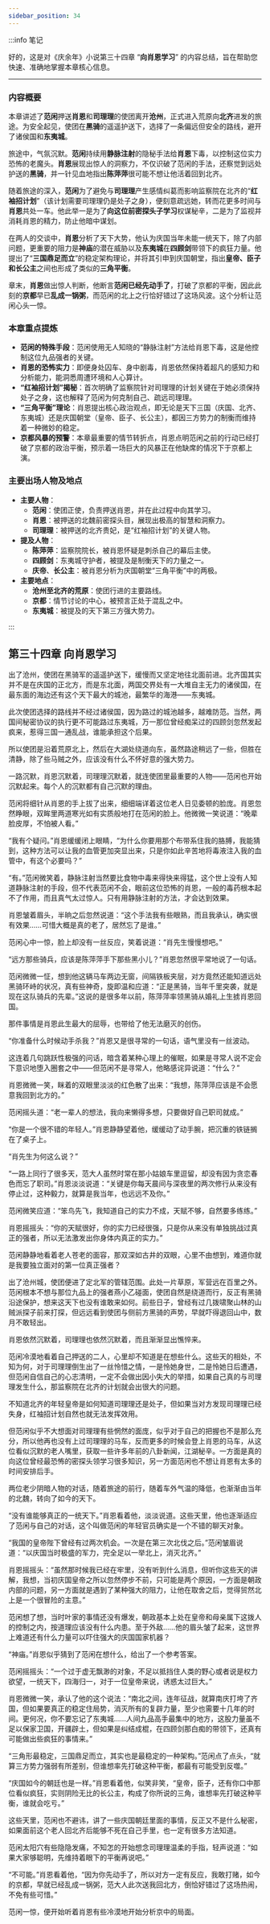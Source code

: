 ```yaml
---
sidebar_position: 34
---
```


:::info 笔记

好的，这是对《庆余年》小说第三十四章 “**向肖恩学习**” 的内容总结，旨在帮助您快速、准确地掌握本章核心信息。

---

### **内容概要**

本章讲述了**范闲**押送**肖恩**和**司理理**的使团离开**沧州**，正式进入荒原向**北齐**进发的旅途。为安全起见，使团在**黑骑**的遥遥护送下，选择了一条偏远但安全的路线，避开了诸侯国和**东夷城**。

旅途中，气氛沉默。**范闲**持续用**静脉注射**的隐秘手法给**肖恩**下毒，以控制这位实力恐怖的老魔头。**肖恩**展现出惊人的洞察力，不仅识破了范闲的手法，还察觉到远处护送的**黑骑**，并一针见血地指出**陈萍萍**很可能不想让他活着回到北齐。

随着旅途的深入，**范闲**为了避免与**司理理**产生感情纠葛而影响监察院在北齐的“**红袖招计划**”（该计划需要司理理仍是处子之身），便刻意疏远她，转而花更多时间与**肖恩**共处一车。他此举一是为了**向这位前密探头子学习**权谋秘辛，二是为了监视并消耗肖恩的精力，防止他暗中谋划。

在两人的交谈中，**肖恩**分析了天下大势，他认为庆国当年未能一统天下，除了内部问题，更重要的阻力是**神庙**的潜在威胁以及**东夷城**在**四顾剑**带领下的疯狂力量。他提出了“**三国鼎足而立**”的稳定架构理论，并将其引申到庆国朝堂，指出**皇帝、臣子和长公主**之间也形成了类似的**三角平衡**。

章末，**肖恩**做出惊人判断，他断言**范闲已经先动手了**，打破了京都的平衡，因此此刻的**京都**早已**乱成一锅粥**，而范闲的北上之行恰好错过了这场风波。这个分析让范闲心头一惊。

### **本章重点提炼**

*   **范闲的特殊手段**：范闲使用无人知晓的“静脉注射”方法给肖恩下毒，这是他控制这位九品强者的关键。
*   **肖恩的恐怖实力**：即便身处囚车、身中剧毒，肖恩依然保持着超凡的感知力和分析能力，能洞悉周遭环境和人心算计。
*   **“红袖招计划”揭秘**：首次明确了监察院针对司理理的计划关键在于她必须保持处子之身，这也解释了范闲为何克制自己、疏远司理理。
*   **“三角平衡”理论**：肖恩提出核心政治观点，即无论是天下三国（庆国、北齐、东夷城）还是庆国朝堂（皇帝、臣子、长公主），都因三方势力的制衡而维持着一种微妙的稳定。
*   **京都风暴的预警**：本章最重要的情节转折点，肖恩点明范闲之前的行动已经打破了京都的政治平衡，预示着一场巨大的风暴正在他缺席的情况下于京都上演。

### **主要出场人物及地点**

*   **主要人物**：
    *   **范闲**：使团正使，负责押送肖恩，并在此过程中向其学习。
    *   **肖恩**：被押送的北魏前密探头目，展现出极高的智慧和洞察力。
    *   **司理理**：被押送的北齐贵妃，是“红袖招计划”的关键人物。
*   **提及人物**：
    *   **陈萍萍**：监察院院长，被肖恩怀疑是刺杀自己的幕后主使。
    *   **四顾剑**：东夷城守护者，被提及是制衡天下的力量之一。
    *   **庆帝**、**长公主**：被肖恩分析为庆国朝堂“三角平衡”中的两极。
*   **主要地点**：
    *   **沧州至北齐的荒原**：使团行进的主要路线。
    *   **京都**：情节讨论的中心，被预言正处于混乱之中。
    *   **东夷城**：被提及的天下第三方强大势力。

:::

## 第三十四章 **向肖恩学习**

出了沧州，使团在黑骑军的遥遥护送下，缓慢而又坚定地往北面前进。北齐国其实并不是在庆国的正北方，而是东北面，两国交界处有一大堆自主无力的诸侯国，在最东面的海边还有这个天下最大的城池，最繁华的海港——东夷城。

此次使团选择的路线并不经过诸侯国，因为路过的城池越多，越难防范。当然，两国间秘密协议的执行更不可能路过东夷城，万一那位曾经痴呆过的四顾剑忽然发起疯来，惹得三国一通乱战，谁能承担这个后果。

所以使团是沿着荒原北上，然后在大湖处绕道向东，虽然路途稍远了一些，但胜在清静，除了些马贼之外，应该没有什么不怀好意的强大势力。

一路沉默，肖恩沉默着，司理理沉默着，就连使团里最重要的人物——范闲也开始沉默起来。每个人的沉默都有自己沉默的理由。

范闲将细针从肖恩的手上拔了出来，细细端详着这位老人日见委顿的脸庞。肖恩忽然睁眼，双眸里两道寒光如有实质般地打在范闲的脸上。他微微一笑说道：“晚辈脸皮厚，不怕被人看。”

“我有个疑问。”肖恩缓缓闭上眼睛，“为什么你要用那个布带系住我的胳膊，我能猜到，这种方法可以让我的血管更加突显出来，只是你如此辛苦地将毒液注入我的血管中，有这个必要吗？”

“有。”范闲微笑着，静脉注射当然要比食物中毒来得快来得猛，这个世上没有人知道静脉注射的手段，但不代表范闲不会，眼前这位恐怖的肖恩，一般的毒药根本起不了作用，而且真气太过惊人。只有用静脉注射的方法，才会达到效果。

肖恩皱着眉头，半晌之后忽然说道：“这个手法我有些眼熟，而且我承认，确实很有效果……可惜大概是真的老了，居然忘了是谁。”

范闲心中一惊，脸上却没有一丝反应，笑着说道：“肖先生慢慢想吧。”

“远方那些骑兵，应该是陈萍萍手下那些黑小儿？”肖恩忽然很平常地说了一句话。

范闲微微一怔，想到他这辆马车两边无窗，间隔铁板夹层，对方竟然还能知道远处黑骑环峙的状况，真有些神奇，旋即温和应道：“正是黑骑，当年千里突袭，就是现在这队骑兵的先辈。”这说的是很多年以前，陈萍萍率领黑骑从婚礼上生掳肖恩回国。

那件事情是肖恩此生最大的屈辱，也带给了他无法磨灭的创伤。

“你准备什么时候动手杀我？”肖恩又是很寻常的一句话，语气里没有一丝波动。

这连着几句跳跃性极强的问话，暗含着某种心理上的催眠，如果是寻常人说不定会下意识地堕入圈套之中——但范闲不是寻常人，他略感诧异说道：“什么？”

肖恩微微一笑，眯着的双眼里淡淡的红色散了出来：“我想，陈萍萍应该是不会愿意我回到北方的。”

范闲摇头道：“老一辈人的想法，我向来懒得多想，只要做好自己职司就成。”

“你是一个很不错的年轻人。”肖恩静静望着他，缓缓动了动手腕，把沉重的铁链搁在了桌子上。

“肖先生为何这么说？”

“一路上同行了很多天，范大人虽然时常在那小姑娘车里逗留，却没有因为贪恋春色而忘了职司。”肖恩淡淡说道：“关键是你每天晨间与深夜里的两次修行从来没有停止过，这种毅力，就算是我当年，也远远不及你。”

范闲微笑应道：“笨鸟先飞，我知道自己的实力不成，天赋不够，自然要多练练。”

肖恩摇摇头：“你的天赋很好，你的实力已经很强，只是你从来没有单独挑战过真正的强者，所以无法激发出你身体内真正的实力。”

范闲静静地看着老人苍老的面容，那双深如古井的双眼，心里不由想到，难道你就是我要独立面对的第一位真正强者？

出了沧州城，使团便进了定北军的管辖范围。此处一片草原，军营远在百里之外。范闲根本不想与那位九品上的强者燕小乙碰面，使团自然是绕道而行，反正有黑骑沿途保护，想来这天下也没有谁敢来如何。前些日子，曾经有过几拨啸聚山林的山贼派探子前来打探，但远远看到使团与侧前方黑骑的声势，早就吓得退回山中，数月不敢轻出。

肖恩依然沉默着，司理理也依然沉默着，而且渐渐显出憔悴来。

范闲冷漠地看着自己押送的二人，心里却不知道是在想些什么。这些天的相处，不知为何，对于司理理倒生出了一丝怜惜之情，一是怜她身世，二是怜她日后遭遇，但范闲自信自己的心志清明，一定不会做出因小失大的举措，如果自己真的与司理理发生什么，那监察院在北齐的计划就会出很大的问题。

不知道北齐的年轻皇帝是如何知道司理理还是处子，但如果当对方发现司理理已经失身，红袖招计划自然也就无法发挥效用。

但范闲似乎不大想面对司理理有些惘然的面庞，似乎对于自己的把握也不是那么充分，所以他再也没有上过司理理的马车，反而更多的时候会登上肖恩的马车，从这位看似沉默的老人嘴里，获取一些许多年前的八卦新闻，江湖秘辛。一方面是真的向这位曾经最恐怖的密探头领学习很多知识，另一方面范闲也不想让肖恩有太多的时间安排后手。

两位老少阴暗人物的对话，随着旅途的前行，随着车外气温的降低，也渐渐由当年的北魏，转向了如今的天下。

“没有谁能够真正的一统天下。”肖恩看着他，淡淡说道。这些天里，他也逐渐适应了范闲与自己的对话，这个叫做范闲的年轻官员确实是一个不错的聊天对象。

“我国的皇帝陛下曾经有过两次机会。一次是在第三次北伐之后。”范闲皱眉说道：“以庆国当时极盛的军力，完全足以一举北上，消灭北齐。”

肖恩摇摇头：“虽然那时候我已经在牢里，没有听到什么消息，但听你这些天的讲解，我想，当初庆国皇帝之所以忽然停步不前，只可能是两个原因，一方面是朝政内部的问题，另一方面就是遇到了某种强大的阻力，让他在取舍之后，觉得贸然北上是一个很冒险的主意。”

范闲想了想，当时叶家的事情还没有爆发，朝政基本上处在皇帝和母亲属下这拨人的控制之内，按道理应该没有什么内患。至于外敌……他的眉头皱了起来，这世界上难道还有什么力量可以吓住强大的庆国国家机器？

“神庙。”肖恩似乎猜到了范闲在想什么，给出了一个参考答案。

范闲摇摇头：“一个过于虚无飘渺的对象，不足以抵挡住人类的野心或者说是权力欲望，一统天下，四海归一，对于一位皇帝来说，诱惑太过巨大。”

肖恩微微一笑，承认了他的这个说法：“南北之间，连年征战，就算南庆打垮了齐国，但如果要真正的稳定住局势，消灭所有的复辟力量，至少也需要十几年的时间。更何况，你不要忘记了东夷城……人间九品高手最集中的地方，这股力量虽不足以保家卫国，开疆辟土，但如果是纠结成棍，在四顾剑那白痴的带领下，还真有可能做出些疯狂的事情来。”

“三角形最稳定，三国鼎足而立，其实也是最稳定的一种架构。”范闲点了点头，“就算三方势力强弱有所差别，但谁想率先打破这种平衡，都最有可能受到反噬。”

“庆国如今的朝廷也是一样。”肖恩看着他，似笑非笑，“皇帝，臣子，还有你口中那位看似疯狂，实则阴险无比的长公主，构成了你所说的三角，谁想率先打破这种平衡，谁就会吃亏。”

这些天里，范闲也不避讳，讲了一些庆国朝廷里面的事情，反正又不是什么秘密，如果面前这个老人回北齐后能够不死在自己手里，也一定有很多方法知道。

范闲太阳穴有些隐隐发痛，不知怎的开始想念司理理温柔的手指，轻声说道：“如果大家够聪明，先维持着眼下的平衡再说吧。”

“不可能。”肖恩看着他，“因为你先动手了，所以对方一定有反应，我敢打赌，如今的京都，早就已经乱成一锅粥，范大人此次送我回北方，倒恰好错过了这场热闹，不免有些可惜。”

范闲一惊，便开始听着肖恩有些冷漠地开始分析京中的局面。

